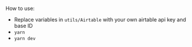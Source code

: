 How to use:

- Replace variables in `utils/Airtable` with your own airtable api key and base ID
- `yarn`
- `yarn dev`
